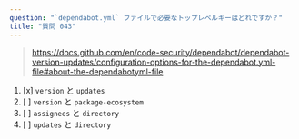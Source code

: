 ```yaml
---
question: "`dependabot.yml` ファイルで必要なトップレベルキーはどれですか？"
title: "質問 043"
---
```


> https://docs.github.com/en/code-security/dependabot/dependabot-version-updates/configuration-options-for-the-dependabot.yml-file#about-the-dependabotyml-file
1. [x] `version` と `updates`
1. [ ] `version` と `package-ecosystem`
1. [ ] `assignees` と `directory`
1. [ ] `updates` と `directory`